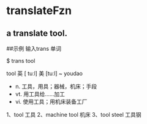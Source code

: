 # translateFzn

##  a translate tool.

##示例  输入trans 单词

$ trans tool

  tool  英 [ tuːl]   美 [tuːl] ~ youdao

  - n. 工具，用具；器械，机床；手段
  - vt. 用工具给……加工
  - vi. 使用工具；用机床装备工厂

  1、tool
  工具
  2、machine tool
  机床
  3、tool steel
  工具钢


